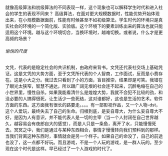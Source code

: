 就像高级算法和初级算法的不同表现一样，这个现象也可以解释学生时代和进入社会的学生的表现不同来？
		高级算法，在面对更大规模数据时，性能优势开始体现出来，在小规模数据面前，性能有时候甚至不如初级算法。学生时代的环境只是真实社会的环境的一个简化版、实验版。这个环境下的要素训练出来的算法也就只能适用这个环境。越与这个环境切合，当换环境时，越难切换。或者说，什么才是更高频的场景？



###### 愉悦的尺度

​		文凭，代表的是稳定社会的共识机制，由政府来背书。文凭还代表社交场上基础凭证。这是文凭的大势方面，至于文凭所代表的个人智商，工作面试，反而是小费存在。这是小大之分。
​		我过去只看到了小的方面，盲目推崇，结果却是可笑。我错在了眼光太狭窄，智慧不通达，所以跟广阔无垠的社会连不起来，沉醉龟缩在自己的小世界里，慢性自杀。如果我能看清什么是煌煌大势，我就不会犯不比较的劲，和没必要的人搞得很死，让生活少一些死结，这对谁都好，这也是生活的艺术。软件方面的东西。这方面我有很长的路要走。。。。
​		有一部影视作品，又一个人物-dst，这个人爱玩，最终失去了自己的生命。归根到底，是妄自尊大，为什么妄自尊大不好，是因为人有意识，并不能代表人是一切的主宰（当一个人封闭在自己世界越久，越容易会有夜郎自大的感觉），而是人只是一条鱼，离开了水，只能慢慢死去。冥冥之中，我们是通过与某种东西相合，事情才慢慢转向我们预料到的那样。当我们背离这种东西时，事情就会是另一个样子。如果自己的命没了，自己的前途也没了，这一点都不好玩。而且游戏，不是一个人玩的游戏，是一群人玩的。至少现在这个时代是这样。早已经过了一个人游戏的时代了。